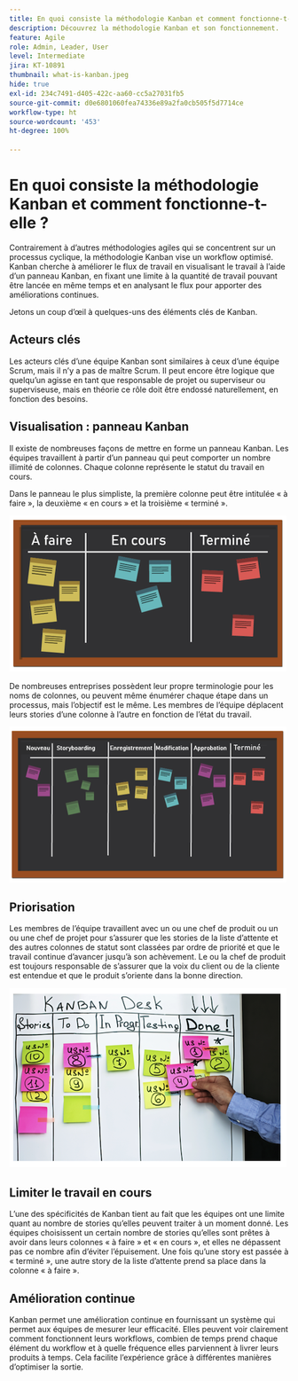 ```yaml
---
title: En quoi consiste la méthodologie Kanban et comment fonctionne-t-elle ?
description: Découvrez la méthodologie Kanban et son fonctionnement.
feature: Agile
role: Admin, Leader, User
level: Intermediate
jira: KT-10891
thumbnail: what-is-kanban.jpeg
hide: true
exl-id: 234c7491-d405-422c-aa60-cc5a27031fb5
source-git-commit: d0e6801060fea74336e89a2fa0cb505f5d7714ce
workflow-type: ht
source-wordcount: '453'
ht-degree: 100%

---
```


# En quoi consiste la méthodologie Kanban et comment fonctionne-t-elle ?

Contrairement à d’autres méthodologies agiles qui se concentrent sur un processus cyclique, la méthodologie Kanban vise un workflow optimisé. Kanban cherche à améliorer le flux de travail en visualisant le travail à l’aide d’un panneau Kanban, en fixant une limite à la quantité de travail pouvant être lancée en même temps et en analysant le flux pour apporter des améliorations continues.


Jetons un coup d’œil à quelques-uns des éléments clés de Kanban.



## Acteurs clés

Les acteurs clés d’une équipe Kanban sont similaires à ceux d’une équipe Scrum, mais il n’y a pas de maître Scrum. Il peut encore être logique que quelqu’un agisse en tant que responsable de projet ou superviseur ou superviseuse, mais en théorie ce rôle doit être endossé naturellement, en fonction des besoins.

## Visualisation : panneau Kanban

Il existe de nombreuses façons de mettre en forme un panneau Kanban. Les équipes travaillent à partir d’un panneau qui peut comporter un nombre illimité de colonnes. Chaque colonne représente le statut du travail en cours.

Dans le panneau le plus simpliste, la première colonne peut être intitulée « à faire », la deuxième « en cours » et la troisième « terminé ».

![Tableau noir et post-it](assets/agile4-01.png)

De nombreuses entreprises possèdent leur propre terminologie pour les noms de colonnes, ou peuvent même énumérer chaque étape dans un processus, mais l’objectif est le même. Les membres de l’équipe déplacent leurs stories d’une colonne à l’autre en fonction de l’état du travail.

![Tableau noir et post-it](assets/agile4-02.png)

## Priorisation

Les membres de l’équipe travaillent avec un ou une chef de produit ou un ou une chef de projet pour s’assurer que les stories de la liste d’attente et des autres colonnes de statut sont classées par ordre de priorité et que le travail continue d’avancer jusqu’à son achèvement. Le ou la chef de produit est toujours responsable de s’assurer que la voix du client ou de la cliente est entendue et que le produit s’oriente dans la bonne direction.

![Tableau blanc de Kanban](assets/agile4-03.png)

## Limiter le travail en cours

L’une des spécificités de Kanban tient au fait que les équipes ont une limite quant au nombre de stories qu’elles peuvent traiter à un moment donné. Les équipes choisissent un certain nombre de stories qu’elles sont prêtes à avoir dans leurs colonnes « à faire » et « en cours », et elles ne dépassent pas ce nombre afin d’éviter l’épuisement. Une fois qu’une story est passée à « terminé », une autre story de la liste d’attente prend sa place dans la colonne « à faire ».

## Amélioration continue

Kanban permet une amélioration continue en fournissant un système qui permet aux équipes de mesurer leur efficacité. Elles peuvent voir clairement comment fonctionnent leurs workflows, combien de temps prend chaque élément du workflow et à quelle fréquence elles parviennent à livrer leurs produits à temps. Cela facilite l’expérience grâce à différentes manières d’optimiser la sortie.
